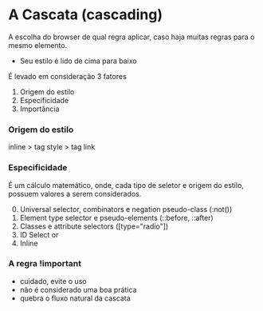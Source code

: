 # A Cascata (cascading)

A escolha do browser de qual regra aplicar, caso haja muitas regras para o mesmo elemento.

* Seu estilo é lido de cima para baixo

É levado em consideração 3 fatores

1. Origem do estilo
2. Especificidade
3. Importância

### Origem do estilo

inline > tag style > tag link

### Especificidade

É um cálculo matemático, onde, cada tipo de seletor e origem do estilo, possuem valores a serem considerados.

0. Universal selector, combinators e negation pseudo-class (:not())
1. Element type selector e pseudo-elements (::before, ::after)
10. Classes e attribute selectors ([type="radio"])
100. ID Select or
1000. Inline

### A regra !important

* cuidado, evite o uso
* não é considerado uma boa prática
* quebra o fluxo natural da cascata